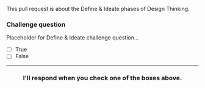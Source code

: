 This pull request is about the Define & Ideate phases of Design Thinking.  

### Challenge question


Placeholder for Define & Ideate challenge question...

- [ ] True
- [ ] False

<hr>
<h3 align="center">I'll respond when you check one of the boxes above.</h3>